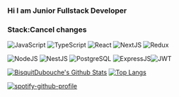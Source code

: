 ### Hi I am Junior Fullstack Developer
### Stack:Cancel changes

![JavaScript](https://img.shields.io/badge/javascript-%23323330.svg?style=for-the-badge&logo=javascript&logoColor=%23F7DF1E) ![TypeScript](https://img.shields.io/badge/typescript-%23007ACC.svg?style=for-the-badge&logo=typescript&logoColor=white) ![React](https://img.shields.io/badge/react-%2320232a.svg?style=for-the-badge&logo=react&logoColor=%2361DAFB) ![NextJS](https://img.shields.io/badge/nextjs-%23323330.svg?style=for-the-badge&logo=nextjs&logoColor=%white) ![Redux](https://img.shields.io/badge/redux-%23593d88.svg?style=for-the-badge&logo=redux&logoColor=white) 

![NodeJS](https://img.shields.io/badge/node.js-6DA55F?style=for-the-badge&logo=node.js&logoColor=white) ![NestJS](https://img.shields.io/badge/nestjs-%23E0234E.svg?style=for-the-badge&logo=nestjs&logoColor=white) ![PostgreSQL](https://img.shields.io/badge/PostgreSQL-316192?style=for-the-badge&logo=postgresql&logoColor=white)
![ExpressJS](https://img.shields.io/badge/expressjs-mA55F.svg?style=for-the-badge&logo=expressjs&logoColor=black)![JWT](https://img.shields.io/badge/JWT-black?style=for-the-badge&logo=JSON%20web%20tokens)

[<img alt="BisquitDubouche's Github Stats" src="https://github-readme-stats.vercel.app/api?username=BisquitDubouche&show_icons=true&hide_border=true">](https://github.com/BisquitDubouche)
[![Top Langs](https://github-readme-stats.vercel.app/api/top-langs/?username=BisquitDubouche&layout=compact&hide_border=true)](https://github.com/BisquitDubouche)

[![spotify-github-profile](https://spotify-github-profile.vercel.app/api/view?uid=31njek746omirm4ncvnpfvjchzzu&cover_image=true&theme=default&show_offline=false&background_color=121212&interchange=false)](https://github.com/kittinan/spotify-github-profile)
